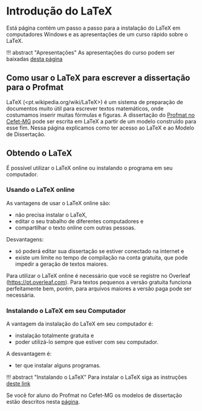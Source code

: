 
# Introdução do LaTeX

Está página contém um passo a passo para a instalação do LaTeX em
computadores Windows e as apresentações de um curso rápido sobre o LaTeX.

!!! abstract "Apresentações"
    As apresentações do curso podem ser baixadas [desta página](action/index.md)

## Como usar o LaTeX para escrever a dissertação para o Profmat

LaTeX (<pt.wikipedia.org/wiki/LaTeX>) é um sistema de preparação de documentos
muito útil para escrever textos matemáticos, onde costumamos inserir muitas
fórmulas e figuras. A dissertação
do [Profmat no Cefet-MG](https://www.profmat.cefetmg.br)
pode ser escrita em LaTeX a partir de um modelo construído para esse fim.
Nessa página explicamos como ter acesso ao LaTeX e ao Modelo de Dissertação.

## Obtendo o LaTeX

É possível utilizar o LaTeX online ou instalando o programa em seu computador.

### Usando o LaTeX online

As vantagens de usar o LaTeX online são:
  - não precisa instalar o LaTeX,
  - editar o seu trabalho de diferentes computadores e
  - compartilhar o texto online com outras pessoas.

Desvantagens:
  - só poderá editar sua dissertação se estiver conectado na internet e
  - existe um limite no tempo de compilação na conta gratuita,
    que pode impedir a geração de textos maiores.

Para utilizar o LaTeX online é necessário que você se registre no
Overleaf (<https://pt.overleaf.com>).
Para textos pequenos a versão gratuita funciona perfeitamente bem,
porém, para arquivos maiores a versão paga pode ser necessária.

### Instalando o LaTeX em seu Computador

A vantagem da instalação do LaTeX em seu computador é:
  - instalação totalmente gratuita e
  - poder utilizá-lo sempre que estiver com seu computador.

A desvantagem é:
  - ter que instalar alguns programas.

!!! abstract "Instalando o LaTeX"
    Para instalar o LaTeX siga as instruções [deste link](latex_instalacao.md)

Se você for aluno do Profmat no Cefet-MG os modelos de dissertação
estão descritos nesta [página](latex_profmat.md).